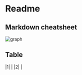 # Readme

## Markdown cheatsheet
![graph](https://raw.githubusercontent.com/shiep18/EIS2020/master/markdowncheatsheet.JPG)

## Table

|1| |
|2| |
